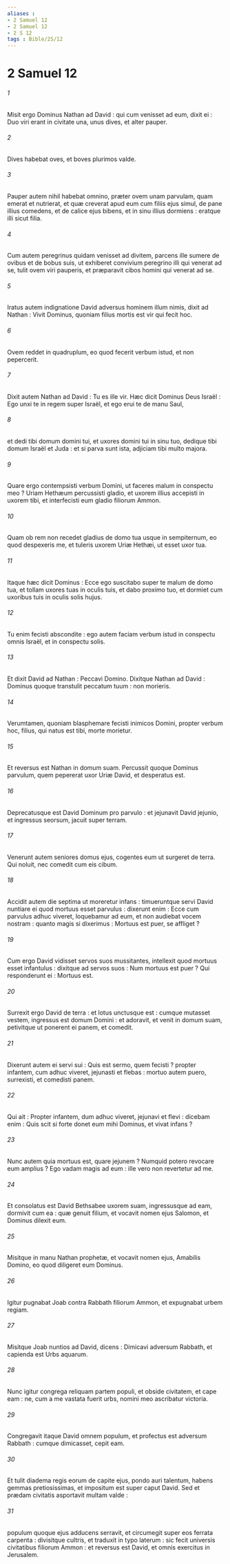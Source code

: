 ```yaml
---
aliases : 
- 2 Samuel 12
- 2 Samuel 12
- 2 S 12
tags : Bible/2S/12
---
```


# 2 Samuel 12

###### 1
Misit ergo Dominus Nathan ad David : qui cum venisset ad eum, dixit ei : Duo viri erant in civitate una, unus dives, et alter pauper.
###### 2
Dives habebat oves, et boves plurimos valde.
###### 3
Pauper autem nihil habebat omnino, præter ovem unam parvulam, quam emerat et nutrierat, et quæ creverat apud eum cum filiis ejus simul, de pane illius comedens, et de calice ejus bibens, et in sinu illius dormiens : eratque illi sicut filia.
###### 4
Cum autem peregrinus quidam venisset ad divitem, parcens ille sumere de ovibus et de bobus suis, ut exhiberet convivium peregrino illi qui venerat ad se, tulit ovem viri pauperis, et præparavit cibos homini qui venerat ad se.
###### 5
Iratus autem indignatione David adversus hominem illum nimis, dixit ad Nathan : Vivit Dominus, quoniam filius mortis est vir qui fecit hoc.
###### 6
Ovem reddet in quadruplum, eo quod fecerit verbum istud, et non pepercerit.
###### 7
Dixit autem Nathan ad David : Tu es ille vir. Hæc dicit Dominus Deus Israël : Ego unxi te in regem super Israël, et ego erui te de manu Saul,
###### 8
et dedi tibi domum domini tui, et uxores domini tui in sinu tuo, dedique tibi domum Israël et Juda : et si parva sunt ista, adjiciam tibi multo majora.
###### 9
Quare ergo contempsisti verbum Domini, ut faceres malum in conspectu meo ? Uriam Hethæum percussisti gladio, et uxorem illius accepisti in uxorem tibi, et interfecisti eum gladio filiorum Ammon.
###### 10
Quam ob rem non recedet gladius de domo tua usque in sempiternum, eo quod despexeris me, et tuleris uxorem Uriæ Hethæi, ut esset uxor tua.
###### 11
Itaque hæc dicit Dominus : Ecce ego suscitabo super te malum de domo tua, et tollam uxores tuas in oculis tuis, et dabo proximo tuo, et dormiet cum uxoribus tuis in oculis solis hujus.
###### 12
Tu enim fecisti abscondite : ego autem faciam verbum istud in conspectu omnis Israël, et in conspectu solis.
###### 13
Et dixit David ad Nathan : Peccavi Domino. Dixitque Nathan ad David : Dominus quoque transtulit peccatum tuum : non morieris.
###### 14
Verumtamen, quoniam blasphemare fecisti inimicos Domini, propter verbum hoc, filius, qui natus est tibi, morte morietur.
###### 15
Et reversus est Nathan in domum suam. Percussit quoque Dominus parvulum, quem pepererat uxor Uriæ David, et desperatus est.
###### 16
Deprecatusque est David Dominum pro parvulo : et jejunavit David jejunio, et ingressus seorsum, jacuit super terram.
###### 17
Venerunt autem seniores domus ejus, cogentes eum ut surgeret de terra. Qui noluit, nec comedit cum eis cibum.
###### 18
Accidit autem die septima ut moreretur infans : timueruntque servi David nuntiare ei quod mortuus esset parvulus : dixerunt enim : Ecce cum parvulus adhuc viveret, loquebamur ad eum, et non audiebat vocem nostram : quanto magis si dixerimus : Mortuus est puer, se affliget ?
###### 19
Cum ergo David vidisset servos suos mussitantes, intellexit quod mortuus esset infantulus : dixitque ad servos suos : Num mortuus est puer ? Qui responderunt ei : Mortuus est.
###### 20
Surrexit ergo David de terra : et lotus unctusque est : cumque mutasset vestem, ingressus est domum Domini : et adoravit, et venit in domum suam, petivitque ut ponerent ei panem, et comedit.
###### 21
Dixerunt autem ei servi sui : Quis est sermo, quem fecisti ? propter infantem, cum adhuc viveret, jejunasti et flebas : mortuo autem puero, surrexisti, et comedisti panem.
###### 22
Qui ait : Propter infantem, dum adhuc viveret, jejunavi et flevi : dicebam enim : Quis scit si forte donet eum mihi Dominus, et vivat infans ?
###### 23
Nunc autem quia mortuus est, quare jejunem ? Numquid potero revocare eum amplius ? Ego vadam magis ad eum : ille vero non revertetur ad me.
###### 24
Et consolatus est David Bethsabee uxorem suam, ingressusque ad eam, dormivit cum ea : quæ genuit filium, et vocavit nomen ejus Salomon, et Dominus dilexit eum.
###### 25
Misitque in manu Nathan prophetæ, et vocavit nomen ejus, Amabilis Domino, eo quod diligeret eum Dominus.
###### 26
Igitur pugnabat Joab contra Rabbath filiorum Ammon, et expugnabat urbem regiam.
###### 27
Misitque Joab nuntios ad David, dicens : Dimicavi adversum Rabbath, et capienda est Urbs aquarum.
###### 28
Nunc igitur congrega reliquam partem populi, et obside civitatem, et cape eam : ne, cum a me vastata fuerit urbs, nomini meo ascribatur victoria.
###### 29
Congregavit itaque David omnem populum, et profectus est adversum Rabbath : cumque dimicasset, cepit eam.
###### 30
Et tulit diadema regis eorum de capite ejus, pondo auri talentum, habens gemmas pretiosissimas, et impositum est super caput David. Sed et prædam civitatis asportavit multam valde :
###### 31
populum quoque ejus adducens serravit, et circumegit super eos ferrata carpenta : divisitque cultris, et traduxit in typo laterum : sic fecit universis civitatibus filiorum Ammon : et reversus est David, et omnis exercitus in Jerusalem.

